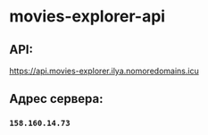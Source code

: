 # movies-explorer-api


## API:
https://api.movies-explorer.ilya.nomoredomains.icu

## Адрес сервера:
### `158.160.14.73`
